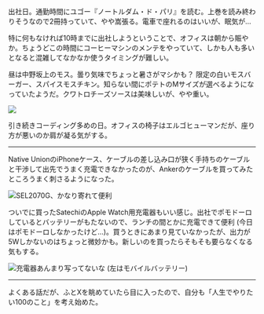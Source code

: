 出社日。通勤時間にユゴー『ノートルダム・ド・パリ』を読む。上巻を読み終わりそうなので2冊持っていて、やや嵩張る。電車で座れるのはいいが、眠気が...

特に何もなければ10時までに出社しようということで、オフィスは朝から賑やか。ちょうどこの時間にコーヒーマシンのメンテをやっていて、しかも人も多いとなると混雑してなかなか使うタイミングが難しい。

昼は中野坂上のモス。曇り気味でちょっと暑さがマシかも？ 限定の白いモスバーガー、スパイスモスチキン。知らない間にポテトのMサイズが選べるようになっていたようだ。クワトロチーズソースは美味しいが、やや重い。

![](https://photos.apkas.net/medium/202408/20240806-131554.webp)

引き続きコーディング多めの日。オフィスの椅子はエルゴヒューマンだが、座り方が悪いのか肩が凝る気がする。

---

Native UnionのiPhoneケース、ケーブルの差し込み口が狭く手持ちのケーブルと干渉して出先でうまく充電できなかったのが、Ankerのケーブルを買ってみたところうまく刺さるようになった。

![SEL2070G、かなり寄れて便利](https://photos.apkas.net/medium/202408/20240806-214605.webp)

ついでに買ったSatechiのApple Watch用充電器もいい感じ。出社でポモドーロしているとバッテリーがもたないので、ランチの間とかに充電できて便利 (今日はポモドーロしなかったけど...)。買うときにあまり見ていなかったが、出力が5Wしかないのはちょっと微妙かも。新しいのを買ったらそもそも要らなくなる気もする。

![充電器あんまり写ってないな (左はモバイルバッテリー)](https://photos.apkas.net/medium/202408/20240806-214638.webp)

---

よくある話だが、ふとXを眺めていたら目に入ったので、自分も「人生でやりたい100のこと」を考え始めた。
